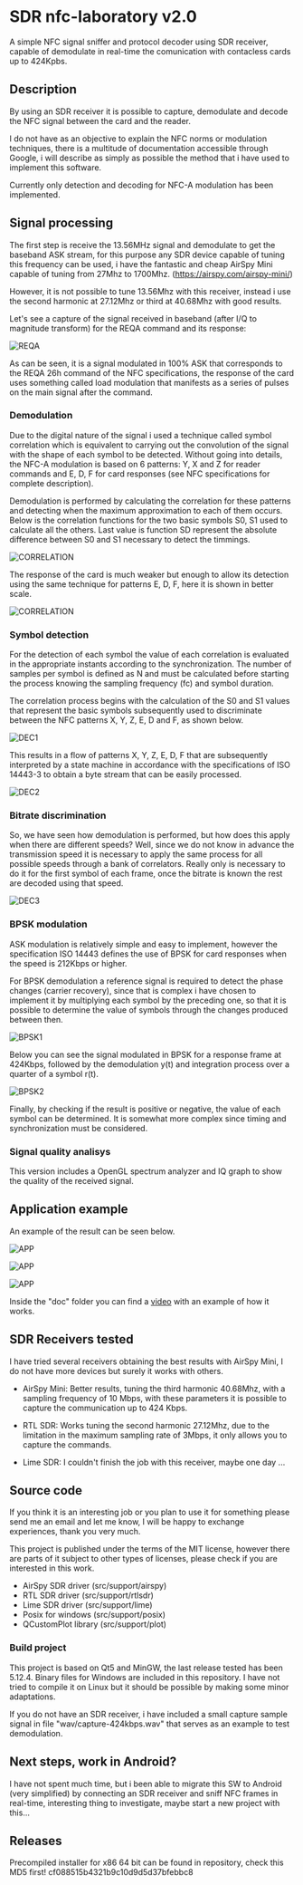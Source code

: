 # SDR nfc-laboratory v2.0 
 A simple NFC signal sniffer and protocol decoder using SDR receiver, capable of demodulate in real-time the comunication with contacless cards up to 424Kpbs.
 
## Description
 By using an SDR receiver it is possible to capture, demodulate and decode the NFC signal between the card and the reader.
 
 I do not have as an objective to explain the NFC norms or modulation techniques, there is a multitude of documentation accessible through Google, i will describe as simply as possible the method that i have used to implement this software.
 
 Currently only detection and decoding for NFC-A modulation has been implemented.
 
## Signal processing
 The first step is receive the 13.56MHz signal and demodulate to get the baseband ASK stream, for this purpose any SDR device capable of tuning this frequency can be used, i have the fantastic and cheap AirSpy Mini capable of tuning from 27Mhz to 1700Mhz. (https://airspy.com/airspy-mini/)
 
 However, it is not possible to tune 13.56Mhz with this receiver, instead i use the second harmonic at 27.12Mhz or third at 40.68Mhz with good results.
 
 Let's see a capture of the signal received in baseband (after I/Q to magnitude transform) for the REQA command and its response:
 
 ![REQA](/doc/nfc-baseband-reqa.png?raw=true "REQA signal capture")

 As can be seen, it is a signal modulated in 100% ASK that corresponds to the REQA 26h command of the NFC specifications, the response of the card uses something called load modulation that manifests as a series of pulses on the main signal after the command.
 
### Demodulation

 Due to the digital nature of the signal i used a technique called symbol correlation which is equivalent to carrying out the convolution of the signal with the shape of each symbol to be detected. Without going into details, the NFC-A modulation is based on 6 patterns: Y, X and Z for reader commands and E, D, F for card responses (see NFC specifications for complete description).
 
 Demodulation is performed by calculating the correlation for these patterns and detecting when the maximum approximation to each of them occurs. Below is the correlation functions for the two basic symbols S0, S1 used to calculate all the others. Last value is function SD represent the absolute difference between S0 and S1 necessary to detect the timmings.
 
 ![CORRELATION](/doc/nfc-decoder-log.png?raw=true "Decoder symbol correlation")

 The response of the card is much weaker but enough to allow its detection using the same technique for patterns E, D, F, here it is shown in better scale.
 
 ![CORRELATION](/doc/nfc-response-log.png?raw=true "Decoder response correlation")
 
### Symbol detection
 
 For the detection of each symbol the value of each correlation is evaluated in the appropriate instants according to the synchronization. The number of samples per symbol is defined as N and must be calculated before starting the process knowing the sampling frequency (fc) and symbol duration.
 
 The correlation process begins with the calculation of the S0 and S1 values that represent the basic symbols subsequently used to discriminate between the NFC patterns X, Y, Z, E, D and F, as shown below.
 
 ![DEC1](/doc/nfc-demodulator-correlation.png?raw=true "Symbols S0 and S1 correlation")
 
 This results in a flow of patterns X, Y, Z, E, D, F that are subsequently interpreted by a state machine in accordance with the specifications of ISO 14443-3 to obtain a byte stream that can be easily processed.
 
 ![DEC2](/doc/nfc-demodulator-pattern-process.png?raw=true "Pattern and frame detection")
  
### Bitrate discrimination

So, we have seen how demodulation is performed, but how does this apply when there are different speeds? Well, since we do not know in advance the transmission speed it is necessary to apply the same process for all possible speeds through a bank of correlators. Really only is necessary to do it for the first symbol of each frame, once the bitrate is known the rest are decoded using that speed.

![DEC3](/doc/nfc-demodulator-speed-detector.png?raw=true "Bitrate discrimination")

### BPSK modulation

 ASK modulation is relatively simple and easy to implement, however the specification ISO 14443 defines the use of BPSK for card responses when the speed is 212Kbps or higher.
 
 For BPSK demodulation a reference signal is required to detect the phase changes (carrier recovery), since that is complex i have chosen to implement it by multiplying each symbol by the preceding one, so that it is possible to determine the value of symbols through the changes produced between then.
 
 ![BPSK1](/doc/nfc-demodulator-bpsk-process.png?raw=true "414Kbps BPSK demodulation process")
 
 Below you can see the signal modulated in BPSK for a response frame at 424Kbps, followed by the demodulation y(t) and integration process over a quarter of a symbol r(t).

 ![BPSK2](/doc/nfc-demodulator-bpsk-detector.png?raw=true "414Kbps BPSK response demodulation")
 
 Finally, by checking if the result is positive or negative, the value of each symbol can be determined. It is somewhat more complex since timing and synchronization must be considered.

### Signal quality analisys
 
 This version includes a OpenGL spectrum analyzer and IQ graph to show the quality of the received signal. 
 
 ## Application example
 
 An example of the result can be seen below. 
 
 ![APP](/doc/nfc-lab-capture1.png?raw=true "Application example")
 
 ![APP](/doc/nfc-lab-capture2.png?raw=true "Protocol timing example")
 
 ![APP](/doc/nfc-lab-capture3.png?raw=true "Protocol detail example")

  Inside the "doc" folder you can find a [video](/doc/VID-20210912-WA0004.mp4?raw=true) with an example of how it works.

 ## SDR Receivers tested
 
 I have tried several receivers obtaining the best results with AirSpy Mini, I do not have more devices but surely it works with others.
 
 - AirSpy Mini: Better results, tuning the third harmonic 40.68Mhz, with a sampling frequency of 10 Mbps, with these parameters it is possible to capture the communication up to 424 Kbps. 
 
  - RTL SDR: Works tuning the second harmonic 27.12Mhz, due to the limitation in the maximum sampling rate of 3Mbps, it only allows you to capture the commands.
  
  - Lime SDR: I couldn't finish the job with this receiver, maybe one day ...
 
 ## Source code
 
 If you think it is an interesting job or you plan to use it for something please send me an email and let me know, I will be happy to exchange experiences, thank you very much. 
 
 This project is published under the terms of the MIT license, however there are parts of it subject to other types of licenses, please check if you are interested in this work.
 
 - AirSpy SDR driver (src/support/airspy)
 - RTL SDR driver (src/support/rtlsdr)
 - Lime SDR driver (src/support/lime)
 - Posix for windows (src/support/posix)
 - QCustomPlot library (src/support/plot)
 
 ### Build project
 
 This project is based on Qt5 and MinGW, the last release tested has been 5.12.4. Binary files for Windows are included in this repository. I have not tried to compile it on Linux but it should be possible by making some minor adaptations.
 
 If you do not have an SDR receiver, i have included a small capture sample signal in file "wav/capture-424kbps.wav" that serves as an example to test demodulation.
 
 ## Next steps, work in Android?
 
  I have not spent much time, but i been able to migrate this SW to Android (very simplified) by connecting an SDR receiver and sniff NFC frames in real-time, interesting thing to investigate, maybe start a new project with this...


## Releases

 Precompiled installer for x86 64 bit can be found in repository, check this MD5 first! cf088515b4321b9c10d9d5d37bfebbc8